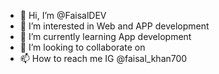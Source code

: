 - 👋 Hi, I’m @FaisalDEV
- 👀 I’m interested in Web and APP development
- 🌱 I’m currently learning App development
- 💞️ I’m looking to collaborate on 
- 📫 How to reach me IG @faisal_khan700

<!---
Faisalkhan12345/Faisalkhan12345 is a ✨ special ✨ repository because its `README.md` (this file) appears on your GitHub profile.
You can click the Preview link to take a look at your changes.
--->
